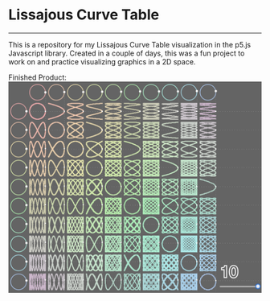# Lissajous Curve Table
---
This is a repository for my Lissajous Curve Table visualization in the p5.js Javascript library. Created in a couple of days, this was a fun project to work on and practice visualizing graphics in a 2D space.

Finished Product: 
![](https://github.com/codemasa/LissajousCurves/blob/master/images/fulltable.png)
